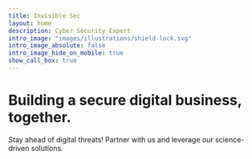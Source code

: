```yaml
---
title: Invisible Sec
layout: home
description: Cyber Security Expert
intro_image: "images/illustrations/shield-lock.svg"
intro_image_absolute: false
intro_image_hide_on_mobile: true
show_call_box: true
---
```


# Building a secure digital business, together.

Stay ahead of digital threats! Partner with us and leverage our science-driven solutions.